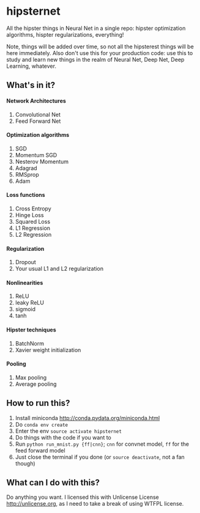 # hipsternet
All the hipster things in Neural Net in a single repo: hipster optimization algorithms, hispter regularizations, everything!

Note, things will be added over time, so not all the hipsterest things will be here immediately. Also don't use this for your production code: use this to study and learn new things in the realm of Neural Net, Deep Net, Deep Learning, whatever.

## What's in it?

#### Network Architectures

1. Convolutional Net
2. Feed Forward Net

#### Optimization algorithms

1. SGD
2. Momentum SGD
3. Nesterov Momentum
4. Adagrad
5. RMSprop
6. Adam

#### Loss functions

1. Cross Entropy
2. Hinge Loss
3. Squared Loss
4. L1 Regression
5. L2 Regression

#### Regularization

1. Dropout
2. Your usual L1 and L2 regularization

#### Nonlinearities

1. ReLU
2. leaky ReLU
3. sigmoid
4. tanh

#### Hipster techniques

1. BatchNorm
2. Xavier weight initialization

#### Pooling

1. Max pooling
2. Average pooling

## How to run this?

1. Install miniconda <http://conda.pydata.org/miniconda.html>
2. Do `conda env create`
3. Enter the env `source activate hipsternet`
3. Do things with the code if you want to
4. Run `python run_mnist.py {ff|cnn}`; `cnn` for convnet model, `ff` for the feed forward model
5. Just close the terminal if you done (or `source deactivate`, not a fan though)

## What can I do with this?

Do anything you want. I licensed this with Unlicense License <http://unlicense.org>, as I need to take a break of using WTFPL license.
